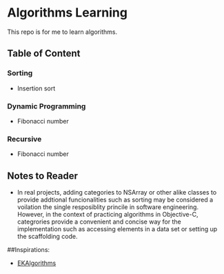 Algorithms Learning
===================

This repo is for me to learn algorithms.

## Table of Content

### Sorting
- Insertion sort

### Dynamic Programming
- Fibonacci number

### Recursive
- Fibonacci number



## Notes to Reader
- In real projects, adding categories to NSArray or other alike classes to provide addtional funcionalities such as sorting may be considered a voilation the single resposiblity princile in software engineering. However, in the context of practicing algorithms in Objective-C, categrories provide a convenient and concise way for the implementation such as accessing elements in a data set or setting up the scaffolding code.

##Inspirations:

- [EKAlgorithms](https://github.com/EvgenyKarkan/EKAlgorithms)
